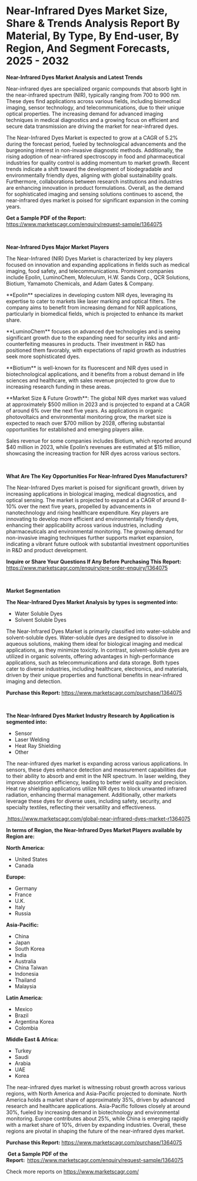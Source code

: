 <p><h1>Near-Infrared Dyes Market Size, Share & Trends Analysis Report By Material, By Type, By End-user, By Region, And Segment Forecasts, 2025 - 2032</h1></p><p><strong>Near-Infrared Dyes Market Analysis and Latest Trends</strong></p>
<p><p>Near-infrared dyes are specialized organic compounds that absorb light in the near-infrared spectrum (NIR), typically ranging from 700 to 900 nm. These dyes find applications across various fields, including biomedical imaging, sensor technology, and telecommunications, due to their unique optical properties. The increasing demand for advanced imaging techniques in medical diagnostics and a growing focus on efficient and secure data transmission are driving the market for near-infrared dyes.</p><p>The Near-Infrared Dyes Market is expected to grow at a CAGR of 5.2% during the forecast period, fueled by technological advancements and the burgeoning interest in non-invasive diagnostic methods. Additionally, the rising adoption of near-infrared spectroscopy in food and pharmaceutical industries for quality control is adding momentum to market growth. Recent trends indicate a shift toward the development of biodegradable and environmentally friendly dyes, aligning with global sustainability goals. Furthermore, collaborations between research institutions and industries are enhancing innovation in product formulations. Overall, as the demand for sophisticated imaging and sensing solutions continues to ascend, the near-infrared dyes market is poised for significant expansion in the coming years.</p></p>
<p><strong>Get a Sample PDF of the Report:&nbsp;</strong> <a href="https://www.marketscagr.com/enquiry/request-sample/1364075?utm_campaign=2667&utm_medium=2&utm_source=Github&utm_content=ia&utm_term=03042025&utm_id=near-infrared-dyes">https://www.marketscagr.com/enquiry/request-sample/1364075</a></p>
<p>&nbsp;</p>
<p><strong>Near-Infrared Dyes Major Market Players</strong></p>
<p><p>The Near-Infrared (NIR) Dyes Market is characterized by key players focused on innovation and expanding applications in fields such as medical imaging, food safety, and telecommunications. Prominent companies include Epolin, LuminoChem, Moleculum, H.W. Sands Corp., QCR Solutions, Biotium, Yamamoto Chemicals, and Adam Gates & Company.</p><p>**Epolin** specializes in developing custom NIR dyes, leveraging its expertise to cater to markets like laser marking and optical filters. The company aims to benefit from increasing demand for NIR applications, particularly in biomedical fields, which is projected to enhance its market share.</p><p>**LuminoChem** focuses on advanced dye technologies and is seeing significant growth due to the expanding need for security inks and anti-counterfeiting measures in products. Their investment in R&D has positioned them favorably, with expectations of rapid growth as industries seek more sophisticated dyes.</p><p>**Biotium** is well-known for its fluorescent and NIR dyes used in biotechnological applications, and it benefits from a robust demand in life sciences and healthcare, with sales revenue projected to grow due to increasing research funding in these areas.</p><p>**Market Size & Future Growth**: The global NIR dyes market was valued at approximately $500 million in 2023 and is projected to expand at a CAGR of around 6% over the next five years. As applications in organic photovoltaics and environmental monitoring grow, the market size is expected to reach over $700 million by 2028, offering substantial opportunities for established and emerging players alike.</p><p>Sales revenue for some companies includes Biotium, which reported around $40 million in 2023, while Epolin’s revenues are estimated at $15 million, showcasing the increasing traction for NIR dyes across various sectors.</p></p>
<p>&nbsp;</p>
<p><strong>What Are The Key Opportunities For Near-Infrared Dyes Manufacturers?</strong></p>
<p><p>The Near-Infrared Dyes market is poised for significant growth, driven by increasing applications in biological imaging, medical diagnostics, and optical sensing. The market is projected to expand at a CAGR of around 8-10% over the next five years, propelled by advancements in nanotechnology and rising healthcare expenditure. Key players are innovating to develop more efficient and environmentally friendly dyes, enhancing their applicability across various industries, including pharmaceuticals and environmental monitoring. The growing demand for non-invasive imaging techniques further supports market expansion, indicating a vibrant future outlook with substantial investment opportunities in R&D and product development.</p></p>
<p><strong>Inquire or Share Your Questions If Any Before Purchasing This Report:</strong> <a href="https://www.marketscagr.com/enquiry/pre-order-enquiry/1364075?utm_campaign=2667&utm_medium=2&utm_source=Github&utm_content=ia&utm_term=03042025&utm_id=near-infrared-dyes">https://www.marketscagr.com/enquiry/pre-order-enquiry/1364075</a></p>
<p>&nbsp;</p>
<p><strong>Market Segmentation</strong></p>
<p><strong>The Near-Infrared Dyes Market Analysis by types is segmented into:</strong></p>
<p><ul><li>Water Soluble Dyes</li><li>Solvent Soluble Dyes</li></ul></p>
<p><p>The Near-Infrared Dyes Market is primarily classified into water-soluble and solvent-soluble dyes. Water-soluble dyes are designed to dissolve in aqueous solutions, making them ideal for biological imaging and medical applications, as they minimize toxicity. In contrast, solvent-soluble dyes are utilized in organic solvents, offering advantages in high-performance applications, such as telecommunications and data storage. Both types cater to diverse industries, including healthcare, electronics, and materials, driven by their unique properties and functional benefits in near-infrared imaging and detection.</p></p>
<p><strong>Purchase this Report:&nbsp;</strong><a href="https://www.marketscagr.com/purchase/1364075?utm_campaign=2667&utm_medium=2&utm_source=Github&utm_content=ia&utm_term=03042025&utm_id=near-infrared-dyes">https://www.marketscagr.com/purchase/1364075</a></p>
<p>&nbsp;</p>
<p><strong>The Near-Infrared Dyes Market Industry Research by Application is segmented into:</strong></p>
<p><ul><li>Sensor</li><li>Laser Welding</li><li>Heat Ray Shielding</li><li>Other</li></ul></p>
<p><p>The near-infrared dyes market is expanding across various applications. In sensors, these dyes enhance detection and measurement capabilities due to their ability to absorb and emit in the NIR spectrum. In laser welding, they improve absorption efficiency, leading to better weld quality and precision. Heat ray shielding applications utilize NIR dyes to block unwanted infrared radiation, enhancing thermal management. Additionally, other markets leverage these dyes for diverse uses, including safety, security, and specialty textiles, reflecting their versatility and effectiveness.</p></p>
<p><a href="https://www.marketscagr.com/global-near-infrared-dyes-market-r1364075?utm_campaign=2667&utm_medium=2&utm_source=Github&utm_content=ia&utm_term=03042025&utm_id=near-infrared-dyes">&nbsp;https://www.marketscagr.com/global-near-infrared-dyes-market-r1364075</a></p>
<p><strong>In terms of Region, the Near-Infrared Dyes Market Players available by Region are:</strong></p>
<p>
    <p> <strong> North America: </strong>
        <ul>
            <li>United States</li>
            <li>Canada</li>
        </ul>
        </p> 
    <p> <strong> Europe: </strong>
        <ul>
            <li>Germany</li>
            <li>France</li>
            <li>U.K.</li>
            <li>Italy</li>
            <li>Russia</li>
        </ul>
        </p> 
    <p> <strong> Asia-Pacific: </strong>
        <ul>
            <li>China</li>
            <li>Japan</li>
            <li>South Korea</li>
            <li>India</li>
            <li>Australia</li>
            <li>China Taiwan</li>
            <li>Indonesia</li>
            <li>Thailand</li>
            <li>Malaysia</li>
        </ul>
        </p> 
    <p> <strong> Latin America: </strong>
        <ul>
            <li>Mexico</li>
            <li>Brazil</li>
            <li>Argentina Korea</li>
            <li>Colombia</li>
        </ul>
        </p> 
    <p> <strong> Middle East & Africa: </strong>
        <ul>
            <li>Turkey</li>
            <li>Saudi</li>
            <li>Arabia</li>
            <li>UAE</li>
            <li>Korea</li>
        </ul>
    </p>
    </p>
<p><p>The near-infrared dyes market is witnessing robust growth across various regions, with North America and Asia-Pacific projected to dominate. North America holds a market share of approximately 35%, driven by advanced research and healthcare applications. Asia-Pacific follows closely at around 30%, fueled by increasing demand in biotechnology and environmental monitoring. Europe contributes about 25%, while China is emerging rapidly with a market share of 10%, driven by expanding industries. Overall, these regions are pivotal in shaping the future of the near-infrared dyes market.</p></p>
<p><strong>Purchase this Report: </strong><a href="https://www.marketscagr.com/purchase/1364075?utm_campaign=2667&utm_medium=2&utm_source=Github&utm_content=ia&utm_term=03042025&utm_id=near-infrared-dyes">https://www.marketscagr.com/purchase/1364075</a></p>
<p>&nbsp;<strong>Get a Sample PDF of the Report:&nbsp;&nbsp;</strong><a href="https://www.marketscagr.com/enquiry/request-sample/1364075?utm_campaign=2667&utm_medium=2&utm_source=Github&utm_content=ia&utm_term=03042025&utm_id=near-infrared-dyes">https://www.marketscagr.com/enquiry/request-sample/1364075</a></p>
<p><strong></strong></p>
<p>Check more reports on <a href="https://www.marketscagr.com/?utm_campaign=2667&utm_medium=2&utm_source=Github&utm_content=ia&utm_term=03042025&utm_id=near-infrared-dyes">https://www.marketscagr.com/</a></p>